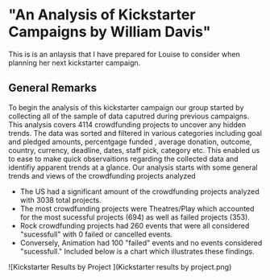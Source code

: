 # "An Analysis of Kickstarter Campaigns by William Davis"
This is is an anlaysis that I have prepared for Louise to consider when planning her next kickstarter campaign.   
## General Remarks 
To begin the analysis of this kickstarter campaign our group started by collecting all of the sample of data caputred during previous campaigns. This analysis covers 4114 crowdfunding projects to uncover any hidden trends. The data was sorted and filtered in various categories including  goal and pledged amounts, percentgage funded , average donation, outcome, country, currency, deadline, dates, staff pick, category etc. This enabled us to ease to make quick observaitions regarding the collected data and identifiy apparent trends at a glance. Our analysis starts with some general trends and views of the crowdfunding projects analyzed
- The US had a significant amount of the crowdfunding projects analyzed with 3038 total projects. 
- The most crowdfunding projects were Theatres/Play which accounted for the most sucessful projects (694) as well as failed projects (353).
- Rock crowdfunding projects had 260 events that were all considered "sucessfull" with 0 failed or cancelled events.
- Conversely, Animation had 100 "failed" events and no events considered "sucessfull."
Included below is a chart which illustrates these findings.

![Kickstarter Results by Project ](Kickstarter results by project.png)
